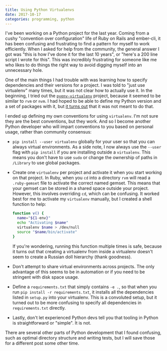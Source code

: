 ```yaml
---
title: Using Python Virtualenvs
date: 2017-10-17
categories: programming, python
---
```


I've been working on a Python project for the last year. Coming from
a cushy "convention over configuration" life of Ruby on Rails and ember-cli,
it has been confusing and frustrating to find a pattern for myself to work efficiently.
When I asked for help from the community, the general answer I got was
"this is how I've done it for the last 10 years", or "here's a 200 line script I
wrote for this". This was incredibly frustrating for someone like me who likes to
do things the right way to avoid digging myself into an unnecessary hole.

One of the main things I had trouble with was learning how to specify dependencies
and their versions for a project. I was told to "just use virtualenv" many times,
but it was not clear how to actually use it. In the beginning, I tried out the
[`pyenv-virtualenv`][1] project, because it seemed to be similar to `rvm` or `nvm`.
I had hoped to be able to define my Python version and a set of packages with it,
but [it turns out][2] that it was not meant to do that.

I ended up defining my own conventions for using `virtualenv`. I'm not sure they
are the best conventions, but they work. And so I become another Python developer
who will impart conventions to you based on personal usage, rather than community
consensus:

-   `pip install --user virtualenv` globally for your user so that you can always
    virtual environments. As a side note, I now always use the `--user` flag with
    `pip install` if you are installing outside a `virtualenv`. This means you don't
    have to use `sudo` or change the ownership of paths in `/Library` to use global packages.
-   Create one `virtualenv` per project and activate it when you start working
    on that project. In Ruby, when you `cd` into a directory `rvm` will read a
    `.ruby-gemset` file to activate the correct named gemset. This means that your
    gemset can be stored in a shared space outside your project. However, this involves
    overriding `cd`, which can be confusing. It worked best for me to activate my
    `virtualenv` manually, but I created a shell function to help:

    ```bash
    function v() {
      name="${1-env}"
      echo "Activating $name"
      virtualenv $name > /dev/null
      source "$name/bin/activate"
    }
    ```

    If you're wondering, running this function multiple times is safe, because
    it turns out that creating a virtualenv from inside a virtualenv doesn't seem
    to create a Russian doll hierarchy (thank goodness).

-   Don't attempt to share virtual environments across projects. The only advantage
    of this seems to be in automation or if you need to be stringent with disk space
    usage.
-   Define a `requirements.txt` that simply contains `-e .`, so that when you run
    `pip install -r requirements.txt`, it installs all the dependencies listed in
    `setup.py` into your virtualenv. This is a convoluted setup, but it turned out
    to be more confusing to specify all dependencies in `requirements.txt` directly.
-   Lastly, don't let experienced Python devs tell you that tooling in Python
    is straightforward or "simple". It is not.

There are several other parts of Python development that I found confusing, such
as optimal directory structure and writing tests, but I will save those for
a different post some other time.

[1]: https://github.com/pyenv/pyenv-virtualenv
[2]: https://github.com/pyenv/pyenv-virtualenv/issues/190
